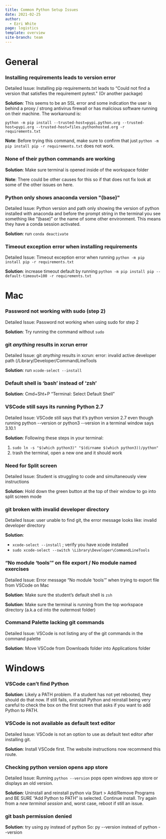 ```yaml
---
title: Common Python Setup Issues
date: 2021-02-25
author:
  - Ezri White
page: logistics
template: overview
site-branch: team
---
```


# General

### Installing requirements leads to version error

Detailed Issue: Installing pip requirements.txt leads to “Could not find a version that satisfies the requirement pytest." (Or another package)

**Solution**: This seems to be an SSL error and some indication the user is behind a proxy / strong antivirus firewall or has malicious software running on their machine. The workaround is:

`python -m pip install --trusted-host=pypi.python.org --trusted-host=pypi.org --trusted-host=files.pythonhosted.org -r requirements.txt`

**Note**: Before trying this command, make sure to confirm that just `python -m pip install pip -r requirements.txt` does not work.

### None of their python commands are working

**Solution**: Make sure terminal is opened inside of the workspace folder

**Note**: There could be other causes for this so if that does not fix look at some of the other issues on here.

### Python only shows anaconda version "(base)"

Detailed Issue: Python version and path only showing the version of python installed with anaconda and before the prompt string in the terminal you see something like “(base)” or the name of some other environment. This means they have a conda session activated.

**Solution**: run `conda deactivate`

### Timeout exception error when installing requirements

Detailed Issue: Timeout exception error when running `python -m pip install pip -r requirements.txt`

**Solution**: increase timeout default by running `python -m pip install pip --default-timeout=100 -r requirements.txt`

# Mac

### Password not working with sudo (step 2)

Detailed Issue: Password not working when using sudo for step 2

**Solution**: Try running the command without `sudo`

### git _anything_ results in xcrun error

Detailed Issue: git _anything_ results in xcrun: error: invalid active developer path (/Library/Developer/CommandLineTools

**Solution**: run `xcode-select --install`

### Default shell is ‘bash’ instead of ‘zsh’

**Solution**: Cmd+Sht+P “Terminal: Select Default Shell”

### VSCode still says its running Python 2.7

Detailed Issue: VSCode still says that it’s python version 2.7 even though running python --version or python3 --version in a terminal window says 3.10.1

**Solution**: Following these steps in your terminal:

1. `sudo ln -s "$(which python3)" "$(dirname $(which python3))/python"`
1. trash the terminal, open a new one and it should work

### Need for Split screen

Detailed Issue: Student is struggling to code and simultaneously view instructions

**Solution**: Hold down the green button at the top of their window to go into split screen mode

### git broken with invalid developer directory

Detailed Issue: user unable to find git, the error message looks like: invalid developer directory

**Solution**:

- `xcode-select --install` ; verify you have xcode installed
- `sudo xcode-select --switch \Library\Developer\CommandLineTools`

### “No module ‘tools’” on file export / No module named exercises

Detailed Issue: Error message “No module ‘tools’” when trying to export file from VSCode on Mac

**Solution**: Make sure the student’s default shell is `zsh`

**Solution**: Make sure the terminal is running from the top workspace directory (a.k.a cd into the outermost folder)

### Command Palette lacking git commands

Detailed Issue: VSCode is not listing any of the git commands in the command palette

**Solution**: Move VSCode from Downloads folder into Applications folder

# Windows

### VSCode can’t find Python

**Solution**: Likely a PATH problem. If a student has not yet rebooted, they should do that now. If still fails, uninstall Python and reinstall being very careful to check the box on the first screen that asks if you want to add Python to PATH.

### VSCode is not available as default text editor

Detailed Issue: VSCode is not an option to use as default text editor after installing git.

**Solution**: Install VSCode first. The website instructions now recommend this route.

### Checking python version opens app store

Detailed Issue: Running `python --version` pops open windows app store or displays an old version.

**Solution**: Uninstall and reinstall python via Start > Add/Remove Programs and BE SURE “Add Python to PATH” is selected. Continue install. Try again from a _new terminal session_ and, worst case, reboot if still an issue.

### git bash permission denied

**Solution**: try using py instead of python
So: py \-\-version instead of python \-\-version
